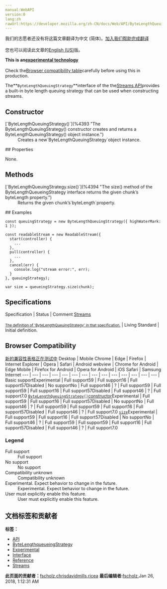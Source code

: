 ```yaml
---
manual:WebAPI
version:0
lang:zh
rawUrl:https://developer.mozilla.org/zh-CN/docs/Web/API/ByteLengthQueuingStrategy#Browser_compatibility
---
```




<bdi>我们的志愿者还没有将这篇文章翻译为<bdi>中文 (简体)</bdi>。[加入我们帮助完成翻译](%4389 "")<br></br>您也可以阅读此文章的[English (US)](%4390 "")版。</bdi>






**This is an[experimental technology](%3404 "")**<br></br>Check the[Browser compatibility table](%4391 "")carefully before using this in production.




The**`ByteLengthQueuingStrategy`**interface of the the[Streams API](%4392 "")provides a built-in byte length queuing strategy that can be used when constructing streams.


## Constructor<a name="Constructor"></a>
<dl><dt id=''>[`ByteLengthQueuingStrategy()`](%4393 "The ByteLengthQueuingStrategy() constructor creates and returns a ByteLengthQueuingStrategy() object instance.")</dt><dd>Creates a new`ByteLengthQueuingStrategy`object instance.</dd></dl>
## Properties<a name="Properties"></a>


None.


## Methods<a name="Methods"></a>
<dl><dt id=''>[`ByteLengthQueuingStrategy.size()`](%4394 "The size() method of the ByteLengthQueueingStrategy interface returns the given chunk’s byteLength property.")</dt><dd>Returns the given chunk’s`byteLength`property.</dd></dl>
## Examples<a name="Examples"></a>

```
const queuingStrategy = new ByteLengthQueuingStrategy({ highWaterMark: 1 });

const readableStream = new ReadableStream({
  start(controller) {
    ...
  },
  pull(controller) {
    ...
  },
  cancel(err) {
    console.log("stream error:", err);
  }
}, queuingStrategy);

var size = queueingStrategy.size(chunk);
```

## Specifications<a name="Specifications"></a>
Specification | Status | Comment 
[Streams<br></br><small>The definition of &#39;ByteLengthQueuingStrategy&#39; in that specification.</small>](%4395 "") | Living Standard | Initial definition. 


## Browser Compatibility<a name="Browser_Compatibility"></a>
[新的兼容性表格正在测试中<i></i>](%3360 "")
<abbr>Desktop<i></i></abbr> | <abbr>Mobile<i></i></abbr> 
<abbr>Chrome<i></i></abbr> | <abbr>Edge<i></i></abbr> | <abbr>Firefox<i></i></abbr> | <abbr>Internet Explorer<i></i></abbr> | <abbr>Opera<i></i></abbr> | <abbr>Safari<i></i></abbr> | <abbr>Android webview<i></i></abbr> | <abbr>Chrome for Android<i></i></abbr> | <abbr>Edge Mobile<i></i></abbr> | <abbr>Firefox for Android<i></i></abbr> | <abbr>Opera for Android<i></i></abbr> | <abbr>iOS Safari<i></i></abbr> | <abbr>Samsung Internet<i></i></abbr> 
 ---  |  ---  |  ---  |  ---  |  ---  |  ---  |  ---  |  ---  |  ---  |  ---  |  ---  |  ---  |  ---  |  ---  | 
Basic support<abbr>Experimental<i></i></abbr> | <abbr>Full support</abbr>59 | <abbr>Full support</abbr>16 | <abbr>Full support</abbr>57<abbr>Disabled<i></i></abbr> | <abbr>No support</abbr>No | <abbr>Full support</abbr>46 | <abbr>?</abbr> | <abbr>Full support</abbr>59 | <abbr>Full support</abbr>59 | <abbr>Full support</abbr>16 | <abbr>Full support</abbr>57<abbr>Disabled<i></i></abbr> | <abbr>Full support</abbr>46 | <abbr>?</abbr> | <abbr>Full support</abbr>7.0 
[`ByteLengthQueuingStrategy()`constructor](%4396 "")<abbr>Experimental<i></i></abbr> | <abbr>Full support</abbr>59 | <abbr>Full support</abbr>16 | <abbr>Full support</abbr>57<abbr>Disabled<i></i></abbr> | <abbr>No support</abbr>No | <abbr>Full support</abbr>46 | <abbr>?</abbr> | <abbr>Full support</abbr>59 | <abbr>Full support</abbr>59 | <abbr>Full support</abbr>16 | <abbr>Full support</abbr>57<abbr>Disabled<i></i></abbr> | <abbr>Full support</abbr>46 | <abbr>?</abbr> | <abbr>Full support</abbr>7.0 
[`size`](%4397 "")<abbr>Experimental<i></i></abbr> | <abbr>Full support</abbr>59 | <abbr>Full support</abbr>16 | <abbr>Full support</abbr>57<abbr>Disabled<i></i></abbr> | <abbr>No support</abbr>No | <abbr>Full support</abbr>46 | <abbr>?</abbr> | <abbr>Full support</abbr>59 | <abbr>Full support</abbr>59 | <abbr>Full support</abbr>16 | <abbr>Full support</abbr>57<abbr>Disabled<i></i></abbr> | <abbr>Full support</abbr>46 | <abbr>?</abbr> | <abbr>Full support</abbr>7.0 


### Legend<a name="Legend"></a>
<dl><dt id=''><abbr>Full support</abbr></dt><dd>Full support</dd><dt id=''><abbr>No support</abbr></dt><dd>No support</dd><dt id=''><abbr>Compatibility unknown</abbr></dt><dd>Compatibility unknown</dd><dt id=''><abbr>Experimental. Expect behavior to change in the future.<i></i></abbr></dt><dd>Experimental. Expect behavior to change in the future.</dd><dt id=''><abbr>User must explicitly enable this feature.<i></i></abbr></dt><dd>User must explicitly enable this feature.</dd></dl>




## 文档标签和贡献者
**标签：**
* [API](%50 "")
* [ByteLengthqueueingStrategy](%4398 "")
* [Experimental](%3379 "")
* [Interface](%3380 "")
* [Reference](%3381 "")
* [Streams](%4399 "")

**此页面的贡献者：**[fscholz](%60 ""),[chrisdavidmills](%3495 ""),[ricea](%4400 "")
**最后编辑者:**[fscholz](%60 ""),<time>Jan 26, 2018, 1:12:31 AM</time>


